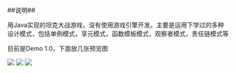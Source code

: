 ﻿##说明##

用Java实现的坦克大战游戏，没有使用游戏引擎开发。主要是运用下学过的多种设计模式，包括单例模式，享元模式，函数模板模式，观察者模式，责任链模式等

目前是Demo 1.0，下面放几张预览图

<img src="http://ires.wongyotwei.cn/bc-pv1.png">
    
<img src="http://ires.wongyotwei.cn/bc-pv2.png">
    
<img src="http://ires.wongyotwei.cn/bc-pv3.png">